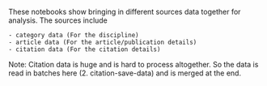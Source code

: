 
These notebooks show bringing in different sources data together for analysis. The sources include

    - category data (For the discipline)
    - article data (For the article/publication details)
    - citation data (For the citation details)
    
Note: Citation data is huge and is hard to process altogether. So the data is read in batches here
(2. citation-save-data) and is merged at the end.



    
